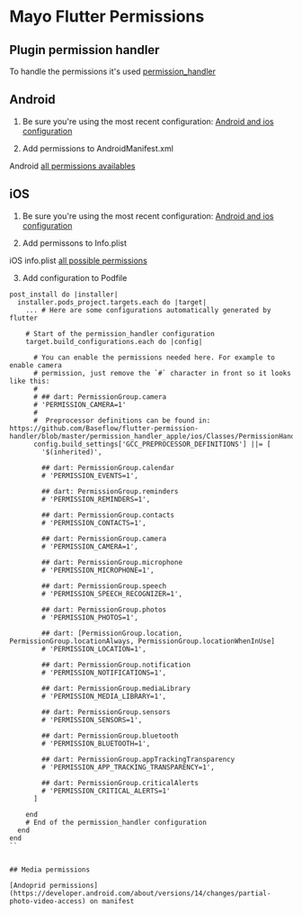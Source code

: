 # Mayo Flutter Permissions

## Plugin permission handler

To handle the permissions it's used [permission_handler](https://pub.dev/packages/permission_handler)


## Android
1. Be sure you're using the most recent configuration: [Android and ios configuration](https://pub.dev/packages/permission_handler#setup)

2. Add permissions to AndroidManifest.xml

Android [all permissions availables](https://github.com/Baseflow/flutter-permission-handler/blob/main/permission_handler/example/android/app/src/main/AndroidManifest.xml)

## iOS
1. Be sure you're using the most recent configuration: [Android and ios configuration](https://pub.dev/packages/permission_handler#setup)

2. Add permissons to Info.plist

iOS info.plist [all possible permissions](https://github.com/Baseflow/flutter-permission-handler/blob/main/permission_handler/example/ios/Runner/Info.plist)


3. Add configuration to Podfile

```
post_install do |installer|
  installer.pods_project.targets.each do |target|
    ... # Here are some configurations automatically generated by flutter
  
    # Start of the permission_handler configuration
    target.build_configurations.each do |config|
   
      # You can enable the permissions needed here. For example to enable camera
      # permission, just remove the `#` character in front so it looks like this:
      #
      # ## dart: PermissionGroup.camera
      # 'PERMISSION_CAMERA=1'
      #
      #  Preprocessor definitions can be found in: https://github.com/Baseflow/flutter-permission-handler/blob/master/permission_handler_apple/ios/Classes/PermissionHandlerEnums.h
      config.build_settings['GCC_PREPROCESSOR_DEFINITIONS'] ||= [
        '$(inherited)',
  
        ## dart: PermissionGroup.calendar
        # 'PERMISSION_EVENTS=1',
  
        ## dart: PermissionGroup.reminders
        # 'PERMISSION_REMINDERS=1',
  
        ## dart: PermissionGroup.contacts
        # 'PERMISSION_CONTACTS=1',
  
        ## dart: PermissionGroup.camera
        # 'PERMISSION_CAMERA=1',
  
        ## dart: PermissionGroup.microphone
        # 'PERMISSION_MICROPHONE=1',
  
        ## dart: PermissionGroup.speech
        # 'PERMISSION_SPEECH_RECOGNIZER=1',
  
        ## dart: PermissionGroup.photos
        # 'PERMISSION_PHOTOS=1',
  
        ## dart: [PermissionGroup.location, PermissionGroup.locationAlways, PermissionGroup.locationWhenInUse]
        # 'PERMISSION_LOCATION=1',
          
        ## dart: PermissionGroup.notification
        # 'PERMISSION_NOTIFICATIONS=1',
  
        ## dart: PermissionGroup.mediaLibrary
        # 'PERMISSION_MEDIA_LIBRARY=1',
  
        ## dart: PermissionGroup.sensors
        # 'PERMISSION_SENSORS=1',   
           
        ## dart: PermissionGroup.bluetooth
        # 'PERMISSION_BLUETOOTH=1',
   
        ## dart: PermissionGroup.appTrackingTransparency
        # 'PERMISSION_APP_TRACKING_TRANSPARENCY=1',
   
        ## dart: PermissionGroup.criticalAlerts
        # 'PERMISSION_CRITICAL_ALERTS=1'
      ]
  
    end 
    # End of the permission_handler configuration
  end
end
``


## Media permissions

[Andoprid permissions](https://developer.android.com/about/versions/14/changes/partial-photo-video-access) on manifest

